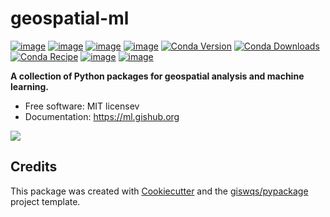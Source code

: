 # geospatial-ml

[![image](https://colab.research.google.com/assets/colab-badge.svg)](https://gishub.org/ml-colab)
[![image](https://mybinder.org/badge_logo.svg)](https://gishub.org/ml-binder)
[![image](https://img.shields.io/pypi/v/geospatial-ml.svg)](https://pypi.python.org/pypi/geospatial-ml)
[![image](https://pepy.tech/badge/geospatial-ml)](https://pepy.tech/project/geospatial-ml)
[![Conda Version](https://img.shields.io/conda/vn/conda-forge/geospatial-ml.svg)](https://anaconda.org/conda-forge/geospatial-ml)
[![Conda Downloads](https://img.shields.io/conda/dn/conda-forge/geospatial-ml.svg)](https://anaconda.org/conda-forge/geospatial-ml)
[![Conda Recipe](https://img.shields.io/badge/recipe-geospatial_ml-green.svg)](https://github.com/conda-forge/geospatial-ml-feedstock)
[![image](https://img.shields.io/badge/YouTube-Channel-red)](https://www.youtube.com/c/QiushengWu)
[![image](https://img.shields.io/twitter/follow/giswqs?style=social)](https://twitter.com/giswqs)

**A collection of Python packages for geospatial analysis and machine learning.**

-   Free software: MIT licensev
-   Documentation: https://ml.gishub.org

[![](https://i.imgur.com/Oklt4IB.png)](https://ml.gishub.org)

## Credits

This package was created with [Cookiecutter](https://github.com/cookiecutter/cookiecutter) and the [giswqs/pypackage](https://github.com/giswqs/pypackage) project template.
